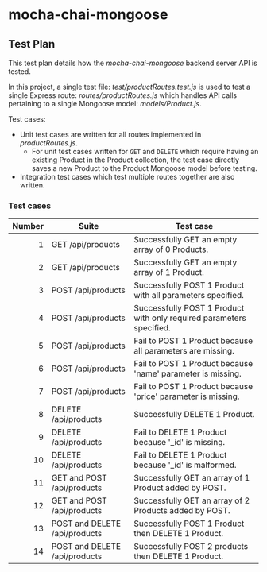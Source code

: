 # mocha-chai-mongoose

## Test Plan
This test plan details how the _mocha-chai-mongoose_ backend server API is tested.

In this project, a single test file: _test/productRoutes.test.js_ is used to test a single Express route: _routes/productRoutes.js_ which handles API calls pertaining to a single Mongoose model: _models/Product.js_.

Test cases:

- Unit test cases are written for all routes implemented in _productRoutes.js_.
    - For unit test cases written for `GET` and `DELETE` which require having an existing Product in the Product collection, the test case directly saves a new Product to the Product Mongoose model before testing.
- Integration test cases which test multiple routes together are also written.

### Test cases
|Number|Suite                     |Test case                                                           |
|-----:|--------------------------|--------------------------------------------------------------------|
|1     |GET /api/products         |Successfully GET an empty array of 0 Products.                      |
|2     |GET /api/products         |Successfully GET an empty array of 1 Product.                       |
|3     |POST /api/products        |Successfully POST 1 Product with all parameters specified.          |
|4     |POST /api/products        |Successfully POST 1 Product with only required parameters specified.|
|5     |POST /api/products        |Fail to POST 1 Product because all parameters are missing.          |
|6     |POST /api/products        |Fail to POST 1 Product because 'name' parameter is missing.         |
|7     |POST /api/products        |Fail to POST 1 Product because 'price' parameter is missing.        |
|8     |DELETE /api/products      |Successfully DELETE 1 Product.                                      |
|9     |DELETE /api/products      |Fail to DELETE 1 Product because '_id' is missing.                  |
|10    |DELETE /api/products      |Fail to DELETE 1 Product because '_id' is malformed.                |
|11    |GET and POST /api/products|Successfully GET an array of 1 Product added by POST.               |
|12    |GET and POST /api/products|Successfully GET an array of 2 Products added by POST.              |
|13    |POST and DELETE /api/products|Successfully POST 1 Product then DELETE 1 Product.               |
|14    |POST and DELETE /api/products|Successfully POST 2 products then DELETE 1 Product.              |

